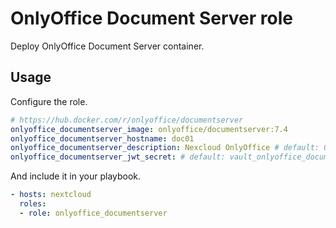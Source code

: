 # OnlyOffice Document Server role

Deploy OnlyOffice Document Server container.

## Usage

Configure the role.

```yml
# https://hub.docker.com/r/onlyoffice/documentserver
onlyoffice_documentserver_image: onlyoffice/documentserver:7.4
onlyoffice_documentserver_hostname: doc01
onlyoffice_documentserver_description: Nexcloud OnlyOffice # default: OnlyOffice Document Server
onlyoffice_documentserver_jwt_secret: # default: vault_onlyoffice_documentserver_jwt_secret
```

And include it in your playbook.

```yml
- hosts: nextcloud
  roles:
  - role: onlyoffice_documentserver
```

